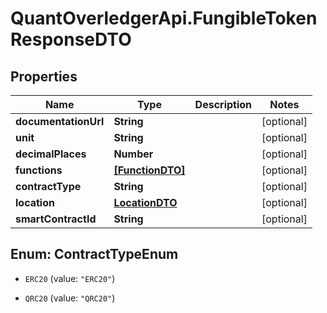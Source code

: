 # QuantOverledgerApi.FungibleTokenResponseDTO

## Properties

Name | Type | Description | Notes
------------ | ------------- | ------------- | -------------
**documentationUrl** | **String** |  | [optional] 
**unit** | **String** |  | [optional] 
**decimalPlaces** | **Number** |  | [optional] 
**functions** | [**[FunctionDTO]**](FunctionDTO.md) |  | [optional] 
**contractType** | **String** |  | [optional] 
**location** | [**LocationDTO**](LocationDTO.md) |  | [optional] 
**smartContractId** | **String** |  | [optional] 



## Enum: ContractTypeEnum


* `ERC20` (value: `"ERC20"`)

* `QRC20` (value: `"QRC20"`)




